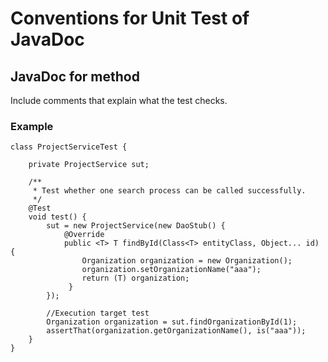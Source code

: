 # Conventions for Unit Test of JavaDoc

## JavaDoc for method
Include comments that explain what the test checks.

### Example

```
class ProjectServiceTest {

    private ProjectService sut;
    
    /**
     * Test whether one search process can be called successfully.
     */
    @Test
    void test() {
        sut = new ProjectService(new DaoStub() {
            @Override
            public <T> T findById(Class<T> entityClass, Object... id) {
                Organization organization = new Organization();
                organization.setOrganizationName("aaa");
                return (T) organization;
             }
        });

        //Execution target test
        Organization organization = sut.findOrganizationById(1);
        assertThat(organization.getOrganizationName(), is("aaa"));
    }
}
```

